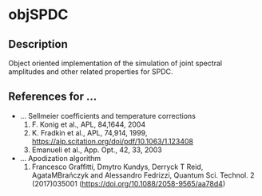 # objSPDC
## Description
Object oriented implementation of the simulation of joint spectral amplitudes and other related properties for SPDC.

## References for ...
* ... Sellmeier coefficients and temperature corrections
    1. F. Konig et al., APL, 84,1644, 2004
    2. K. Fradkin et al., APL, 74,914, 1999, https://aip.scitation.org/doi/pdf/10.1063/1.123408
    3. Emanueli et al., App. Opt., 42, 33, 2003
* ... Apodization algorithm
    1. Francesco Graffitti, Dmytro Kundys, Derryck T Reid, AgataMBrańczyk and Alessandro Fedrizzi, Quantum Sci. Technol. 2 (2017)035001 (https://doi.org/10.1088/2058-9565/aa78d4)

